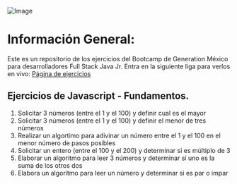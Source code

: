 ![Image](https://fondify-media.s3.amazonaws.com/organizations/logos/2018-08-20/picture_4OVmpwd.png)

# Información General:

Este es un repositorio de los ejercicios del Bootcamp de Generation México para desarrolladores Full Stack Java Jr.
Entra en la siguiente liga para verlos en vivo: [Página de ejercicios](https://j0rgel0.github.io/Generation/)

## Ejercicios de Javascript - Fundamentos.

1. Solicitar 3 números (entre el 1 y el 100)  y definir cual es el mayor
2. Solicitar 3 números (entre el 1 y el 100)  y definir el menor de tres números
3. Realizar un algortimo para adivinar un número entre el 1 y el 100 en el menor número de pasos posibles
4. Solicitar un entero (entre el 100 y el 200) y determinar si es múltiplo de 3
5. Elaborar un algoritmo para leer 3 números y determinar sí uno es la suma de los otros dos
6. Elabora un algoritmo para leer un número y determinar si es par o impar
